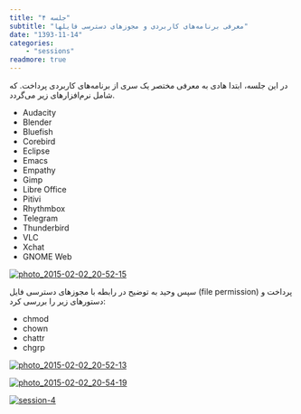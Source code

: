 ```yaml
---
title: "جلسه ۴"
subtitle: "معرفی برنامه‌های کاربردی و مجوزهای دسترسی فایلها"
date: "1393-11-14"
categories:
    - "sessions"
readmore: true
---
```

در این جلسه، ابتدا هادی به معرفی مختصر یک سری از برنامه‌های کاربردی پرداخت. که شامل نرم‌افزارهای زیر می‌گردد.

  * Audacity
  * Blender
  * Bluefish
  * Corebird
  * Eclipse
  * Emacs
  * Empathy
  * Gimp
  * Libre Office
  * Pitivi
  * Rhythmbox
  * Telegram
  * Thunderbird
  * VLC
  * Xchat
  * GNOME Web

[![photo_2015-02-02_20-52-15](../../img/67605b04-fdbb-11e6-86dd-a088b4d860141488289201.645914.jpg)](img/67605b04-fdbb-11e6-86dd-a088b4d860141488289201.645914.jpg)

<!-- FIXME this picture is missing
[![photo_2015-02-02_20-52-38](img/67605faa-fdbb-11e6-86dd-a088b4d860141488289201.6460445.jpg)](img/67605faa-fdbb-11e6-86dd-a088b4d860141488289201.6460445.jpg)-->

سپس وحید به توضیح در رابطه با مجوزهای دسترسی فایل (file permission) پرداخت و دستورهای زیر را بررسی کرد:

  * chmod
  * chown
  * chattr
  * chgrp
  
  [![photo_2015-02-02_20-52-13](../../img/6760640a-fdbb-11e6-86dd-a088b4d860141488289201.6461077.jpg)](img/6760640a-fdbb-11e6-86dd-a088b4d860141488289201.6461077.jpg)

[![photo_2015-02-02_20-54-19](../../img/67606626-fdbb-11e6-86dd-a088b4d860141488289201.6461582.jpg)](img/67606626-fdbb-11e6-86dd-a088b4d860141488289201.6461582.jpg)

[![session-4](../../img/67606810-fdbb-11e6-86dd-a088b4d860141488289201.6462066.jpg)](img/67606810-fdbb-11e6-86dd-a088b4d860141488289201.6462066.jpg)
